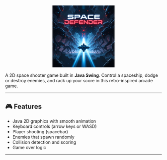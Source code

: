 <p align="center">
  <img src="logo/space-defender-logo.png" alt="Space Defender" width="200"/>
</p>

A 2D space shooter game built in **Java Swing**. 
Control a spaceship, dodge or destroy enemies, and rack up your score in this retro-inspired arcade game.

---

## 🎮 Features

- Java 2D graphics with smooth animation
- Keyboard controls (arrow keys or WASD)
- Player shooting (spacebar)
- Enemies that spawn randomly
- Collision detection and scoring
- Game over logic

---
